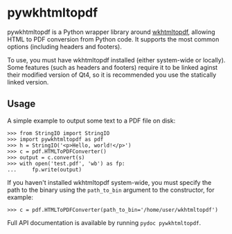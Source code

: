 pywkhtmltopdf
=============

pywkhtmltopdf is a Python wrapper library around
[wkhtmltopdf](http://code.google.com/p/wkhtmltopdf/), allowing HTML to PDF
conversion from Python code. It supports the most common options (including
headers and footers).

To use, you must have wkhtmltopdf installed (either system-wide or locally).
Some features (such as headers and footers) require it to be linked aginst
their modified version of Qt4, so it is recommended you use the statically
linked version.

Usage
-----

A simple example to output some text to a PDF file on disk:

    >>> from StringIO import StringIO
    >>> import pywkhtmltopdf as pdf
    >>> h = StringIO('<p>Hello, world!</p>')
    >>> c = pdf.HTMLToPDFConverter()
    >>> output = c.convert(s)
    >>> with open('test.pdf', 'wb') as fp:
    ...     fp.write(output)

If you haven't installed wkhtmltopdf system-wide, you must specify the path
to the binary using the `path_to_bin` argument to the constructor, for example:

    >>> c = pdf.HTMLToPDFConverter(path_to_bin='/home/user/wkhtmltopdf')

Full API documentation is available by running `pydoc pywkhtmltopdf`.
